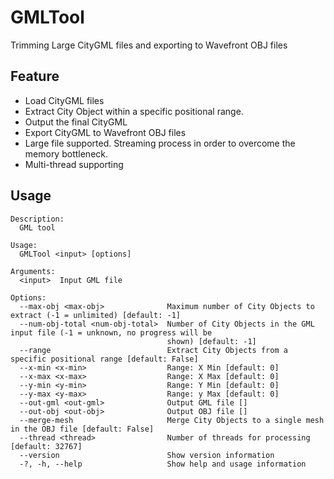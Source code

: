 # GMLTool

Trimming Large CityGML files and exporting to Wavefront OBJ files

## Feature

- Load CityGML files
- Extract City Object within a specific positional range.
- Output the final CityGML
- Export CityGML to Wavefront OBJ files
- Large file supported. Streaming process in order to overcome the memory bottleneck.
- Multi-thread supporting

## Usage

```
Description:
  GML tool

Usage:
  GMLTool <input> [options]

Arguments:
  <input>  Input GML file

Options:
  --max-obj <max-obj>              Maximum number of City Objects to extract (-1 = unlimited) [default: -1]
  --num-obj-total <num-obj-total>  Number of City Objects in the GML input file (-1 = unknown, no progress will be
                                   shown) [default: -1]
  --range                          Extract City Objects from a specific positional range [default: False]
  --x-min <x-min>                  Range: X Min [default: 0]
  --x-max <x-max>                  Range: X Max [default: 0]
  --y-min <y-min>                  Range: Y Min [default: 0]
  --y-max <y-max>                  Range: y Max [default: 0]
  --out-gml <out-gml>              Output GML file []
  --out-obj <out-obj>              Output OBJ file []
  --merge-mesh                     Merge City Objects to a single mesh in the OBJ file [default: False]
  --thread <thread>                Number of threads for processing [default: 32767]
  --version                        Show version information
  -?, -h, --help                   Show help and usage information
```
